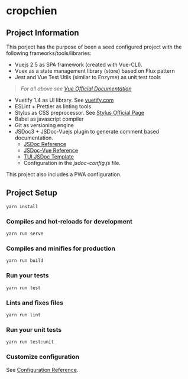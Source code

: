 # cropchien

## Project Information

This porject has the purpose of been a seed configured project with the following frameorks/tools/libraries:

* Vuejs 2.5 as SPA framework (created with Vue-CLI).
* Vuex as a state management library (store) based on Flux pattern
* Jest and Vue Test Utils (similar to Enzyme) as unit test tools
>*For all above see [Vue Official Documentation](https://vuejs.org/)*
* Vuetify 1.4 as UI library. See [vuetify.com](https://vuetifyjs.com/pt-BR/)
* ESLint + Prettier as linting tools
* Stylus as CSS preprocessor. See [Stylus Official Page](http://stylus-lang.com/)
* Babel as javascript compiler
* Git as versioning engine
* JSDoc3 + JSDoc-Vuejs plugin to generate comment based documentation.
  * [JSDoc Reference](http://usejsdoc.org/index.html)
  * [JSDoc-Vue Reference](https://yarnpkg.com/pt-BR/package/jsdoc-vuejs)
  * [TUI JSDoc Template](https://github.com/nhnent/tui.jsdoc-template)
  * Configuration in the *jsdoc-config.js* file.

This project also includes a PWA configuration.

## Project Setup
```
yarn install
```

### Compiles and hot-reloads for development
```
yarn run serve
```

### Compiles and minifies for production
```
yarn run build
```

### Run your tests
```
yarn run test
```

### Lints and fixes files
```
yarn run lint
```

### Run your unit tests
```
yarn run test:unit
```

### Customize configuration
See [Configuration Reference](https://cli.vuejs.org/config/).
